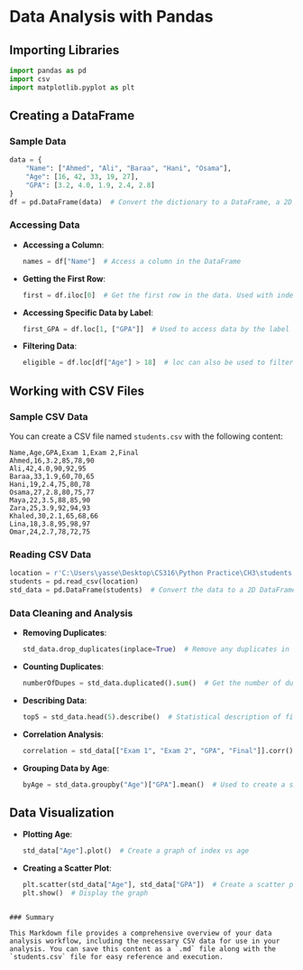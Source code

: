# Data Analysis with Pandas

## Importing Libraries

```python
import pandas as pd
import csv
import matplotlib.pyplot as plt
```

## Creating a DataFrame

### Sample Data

```python
data = {
    "Name": ["Ahmed", "Ali", "Baraa", "Hani", "Osama"],
    "Age": [16, 42, 33, 19, 27],
    "GPA": [3.2, 4.0, 1.9, 2.4, 2.8]
}
df = pd.DataFrame(data)  # Convert the dictionary to a DataFrame, a 2D array format that represents data in rows and columns
```

### Accessing Data

- **Accessing a Column**:
    ```python
    names = df["Name"]  # Access a column in the DataFrame
    ```

- **Getting the First Row**:
    ```python
    first = df.iloc[0]  # Get the first row in the data. Used with indexes
    ```

- **Accessing Specific Data by Label**:
    ```python
    first_GPA = df.loc[1, ["GPA"]]  # Used to access data by the label assigned, not necessarily the index.
    ```

- **Filtering Data**:
    ```python
    eligible = df.loc[df["Age"] > 18]  # loc can also be used to filter data in one line 
    ```

## Working with CSV Files

### Sample CSV Data

You can create a CSV file named `students.csv` with the following content:

```
Name,Age,GPA,Exam 1,Exam 2,Final
Ahmed,16,3.2,85,78,90
Ali,42,4.0,90,92,95
Baraa,33,1.9,60,70,65
Hani,19,2.4,75,80,78
Osama,27,2.8,80,75,77
Maya,22,3.5,88,85,90
Zara,25,3.9,92,94,93
Khaled,30,2.1,65,68,66
Lina,18,3.8,95,98,97
Omar,24,2.7,78,72,75
```

### Reading CSV Data

```python
location = r'C:\Users\yasse\Desktop\CS316\Python Practice\CH3\students.csv'  # Specify the path to the CSV file
students = pd.read_csv(location)
std_data = pd.DataFrame(students)  # Convert the data to a 2D DataFrame
```

### Data Cleaning and Analysis

- **Removing Duplicates**:
    ```python
    std_data.drop_duplicates(inplace=True)  # Remove any duplicates in the data
    ```

- **Counting Duplicates**:
    ```python
    numberOfDupes = std_data.duplicated().sum()  # Get the number of duplicates
    ```

- **Describing Data**:
    ```python
    top5 = std_data.head(5).describe()  # Statistical description of first 5 elements in data
    ```

- **Correlation Analysis**:
    ```python
    correlation = std_data[["Exam 1", "Exam 2", "GPA", "Final"]].corr()  # Create a correlational statistic of columns in the data
    ```

- **Grouping Data by Age**:
    ```python
    byAge = std_data.groupby("Age")["GPA"].mean()  # Used to create a smaller DataFrame of elements that have the same key value and find the average GPA for every group
    ```

## Data Visualization

- **Plotting Age**:
    ```python
    std_data["Age"].plot()  # Create a graph of index vs age
    ```

- **Creating a Scatter Plot**:
    ```python
    plt.scatter(std_data["Age"], std_data["GPA"])  # Create a scatter plot of age vs GPA
    plt.show()  # Display the graph
    ```
```

### Summary

This Markdown file provides a comprehensive overview of your data analysis workflow, including the necessary CSV data for use in your analysis. You can save this content as a `.md` file along with the `students.csv` file for easy reference and execution.

